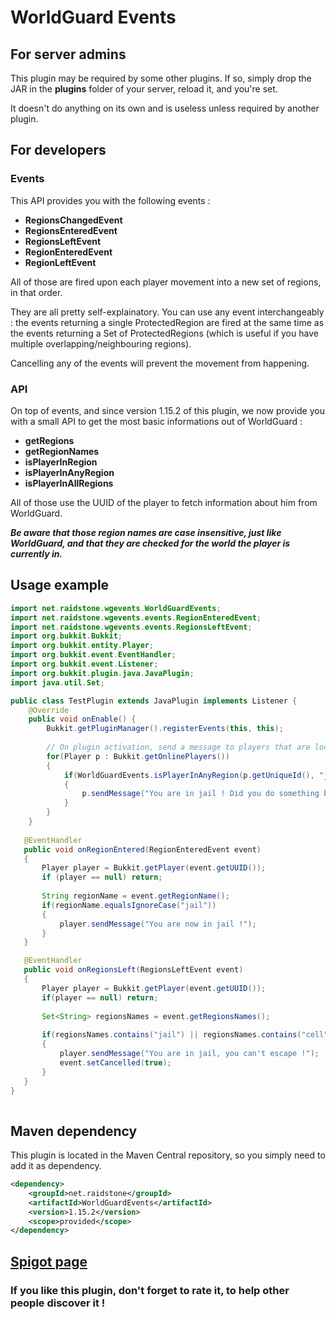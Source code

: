 # WorldGuard Events
## For server admins

This plugin may be required by some other plugins. If so, simply drop the JAR in the **plugins** folder of your server, reload it, and you're set.

  It doesn't do anything on its own and is useless unless required by another plugin.

## For developers
### Events
This API provides you with the following events :

   - **RegionsChangedEvent**
   - **RegionsEnteredEvent**
   - **RegionsLeftEvent**
   - **RegionEnteredEvent**
   - **RegionLeftEvent**

All of those are fired upon each player movement into a new set of regions, in that order.

They are all pretty self-explainatory. You can use any event interchangeably : the events returning a single ProtectedRegion are fired at the same time as the events returning a Set of ProtectedRegions (which is useful if you have multiple overlapping/neighbouring regions).

Cancelling any of the events will prevent the movement from happening.

### API
On top of events, and since version 1.15.2 of this plugin, we now provide you with a small API to get the most basic informations out of WorldGuard :

   - **getRegions**
   - **getRegionNames**
   - **isPlayerInRegion**
   - **isPlayerInAnyRegion**
   - **isPlayerInAllRegions**

All of those use the UUID of the player to fetch information about him from WorldGuard.

***Be aware that those region names are case insensitive, just like WorldGuard, and that they are checked for the world the player is currently in.***
## Usage example

```java
import net.raidstone.wgevents.WorldGuardEvents;
import net.raidstone.wgevents.events.RegionEnteredEvent;
import net.raidstone.wgevents.events.RegionsLeftEvent;
import org.bukkit.Bukkit;
import org.bukkit.entity.Player;
import org.bukkit.event.EventHandler;
import org.bukkit.event.Listener;
import org.bukkit.plugin.java.JavaPlugin;
import java.util.Set;

public class TestPlugin extends JavaPlugin implements Listener {
    @Override
    public void onEnable() {
        Bukkit.getPluginManager().registerEvents(this, this);
     
        // On plugin activation, send a message to players that are located in a jail.
        for(Player p : Bukkit.getOnlinePlayers())
        {
            if(WorldGuardEvents.isPlayerInAnyRegion(p.getUniqueId(), "jail", "cell"))
            {
                p.sendMessage("You are in jail ! Did you do something bad ?");
            }
        }
    }
 
   @EventHandler
   public void onRegionEntered(RegionEnteredEvent event)
   {
       Player player = Bukkit.getPlayer(event.getUUID());
       if (player == null) return;
     
       String regionName = event.getRegionName();
       if(regionName.equalsIgnoreCase("jail"))
       {
           player.sendMessage("You are now in jail !");
       }
   }

   @EventHandler
   public void onRegionsLeft(RegionsLeftEvent event)
   {
       Player player = Bukkit.getPlayer(event.getUUID());
       if(player == null) return;
     
       Set<String> regionsNames = event.getRegionsNames();
     
       if(regionsNames.contains("jail") || regionsNames.contains("cell"))
       {
           player.sendMessage("You are in jail, you can't escape !");
           event.setCancelled(true);
       }
   }
}
 
```

## Maven dependency
This plugin is located in the Maven Central repository, so you simply need to add it as dependency.

```xml
<dependency>
    <groupId>net.raidstone</groupId>
    <artifactId>WorldGuardEvents</artifactId>
    <version>1.15.2</version>
    <scope>provided</scope>
</dependency>
```
    
## [Spigot page](https://www.spigotmc.org/resources/worldguard-events.65176/)

### If you like this plugin, don't forget to rate it, to help other people discover it !
